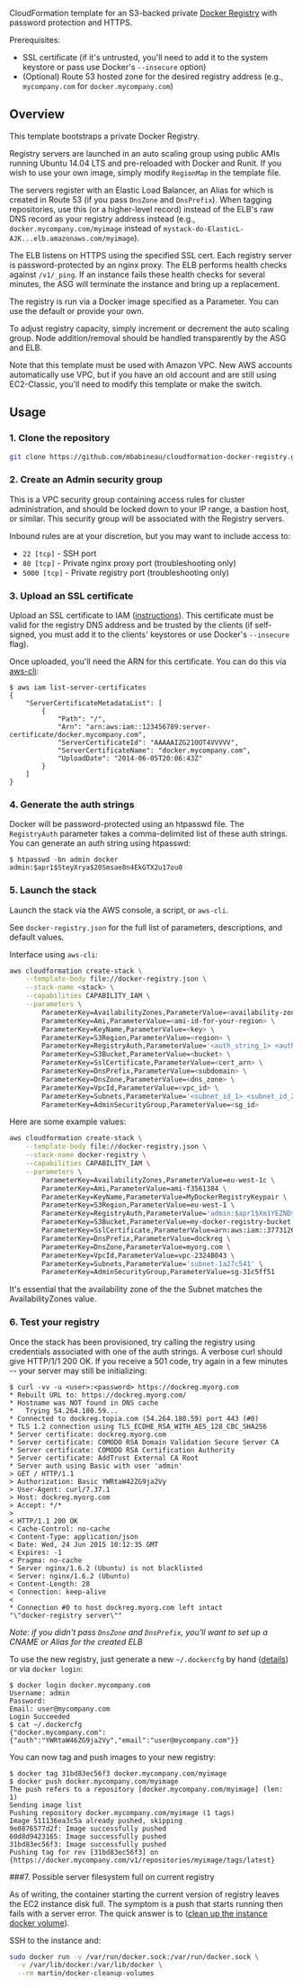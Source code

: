 CloudFormation template for an S3-backed private [Docker Registry](https://github.com/dotcloud/docker-registry) with password protection and HTTPS.

Prerequisites:
* SSL certificate (if it's untrusted, you'll need to add it to the system keystore or pass use Docker's `--insecure` option)
* (Optional) Route 53 hosted zone for the desired registry address (e.g., `mycompany.com` for `docker.mycompany.com`)

## Overview

This template bootstraps a private Docker Registry.

Registry servers are launched in an auto scaling group using public AMIs running Ubuntu 14.04 LTS and pre-reloaded with Docker and Runit.  If you wish to use your own image, simply modify `RegionMap` in the template file.

The servers register with an Elastic Load Balancer, an Alias for which is created in Route 53 (if you pass `DnsZone` and `DnsPrefix`). When tagging repositories, use this (or a higher-level record) instead of the ELB's raw DNS record as your registry address instead (e.g., `docker.mycompany.com/myimage` instead of `mystack-do-ElasticL-AJK...elb.amazonaws.com/myimage`).

The ELB listens on HTTPS using the specified SSL cert. Each registry server is password-protected by an nginx proxy. The ELB performs health checks against `/v1/_ping`. If an instance fails these health checks for several minutes, the ASG will terminate the instance and bring up a replacement.

The registry is run via a Docker image specified as a Parameter. You can use the default or provide your own.

To adjust registry capacity, simply increment or decrement the auto scaling group. Node addition/removal should be handled transparently by the ASG and ELB.

Note that this template must be used with Amazon VPC. New AWS accounts automatically use VPC, but if you have an old account and are still using EC2-Classic, you'll need to modify this template or make the switch.

## Usage

### 1. Clone the repository
```bash
git clone https://github.com/mbabineau/cloudformation-docker-registry.git
```

### 2. Create an Admin security group
This is a VPC security group containing access rules for cluster administration, and should be locked down to your IP range, a bastion host, or similar. This security group will be associated with the Registry servers.

Inbound rules are at your discretion, but you may want to include access to:
* `22 [tcp]` - SSH port
* `80 [tcp]` - Private nginx proxy port (troubleshooting only)
* `5000 [tcp]` - Private registry port (troubleshooting only)

### 3. Upload an SSL certificate
Upload an SSL certificate to IAM ([instructions](http://docs.aws.amazon.com/IAM/latest/UserGuide/InstallCert.html)). This certificate must be valid for the registry DNS address and be trusted by the clients (if self-signed, you must add it to the clients' keystores or use Docker's `--insecure` flag).

Once uploaded, you'll need the ARN for this certificate. You can do this via [aws-cli](https://github.com/aws/aws-cli):
```console
$ aws iam list-server-certificates
{
    "ServerCertificateMetadataList": [
        {
            "Path": "/", 
            "Arn": "arn:aws:iam::123456789:server-certificate/docker.mycompany.com", 
            "ServerCertificateId": "AAAAAIZG21OOT4VVVVV", 
            "ServerCertificateName": "docker.mycompany.com", 
            "UploadDate": "2014-06-05T20:06:43Z"
        }
    ]
}
```

### 4. Generate the auth strings
Docker will be password-protected using an htpasswd file. The `RegistryAuth` parameter takes a comma-delimited list of these auth strings. You can generate an auth string using htpasswd:
```console
$ htpasswd -bn admin docker
admin:$apr1$SteyXrya$20Smsae8n4EkGTX2u17ou0
```

### 5. Launch the stack
Launch the stack via the AWS console, a script, or `aws-cli`.

See `docker-registry.json` for the full list of parameters, descriptions, and default values.

Interface using `aws-cli`:
```bash
aws cloudformation create-stack \
    --template-body file://docker-registry.json \
    --stack-name <stack> \
    --capabilities CAPABILITY_IAM \
    --parameters \
        ParameterKey=AvailabilityZones,ParameterValue=<availability-zone> \
        ParameterKey=Ami,ParameterValue=<ami-id-for-your-region> \
        ParameterKey=KeyName,ParameterValue=<key> \
        ParameterKey=S3Region,ParameterValue=<region> \
        ParameterKey=RegistryAuth,ParameterValue='<auth_string_1> <auth_string_2>' \
        ParameterKey=S3Bucket,ParameterValue=<bucket> \
        ParameterKey=SslCertificate,ParameterValue=<cert_arn> \
        ParameterKey=DnsPrefix,ParameterValue=<subdomain> \
        ParameterKey=DnsZone,ParameterValue=<dns_zone> \
        ParameterKey=VpcId,ParameterValue=<vpc_id> \
        ParameterKey=Subnets,ParameterValue='<subnet_id_1> <subnet_id_2>' \
        ParameterKey=AdminSecurityGroup,ParameterValue=<sg_id>
```

Here are some example values:
```bash
aws cloudformation create-stack \
    --template-body file://docker-registry.json \
    --stack-name docker-registry \
    --capabilities CAPABILITY_IAM \
    --parameters \
        ParameterKey=AvailabilityZones,ParameterValue=eu-west-1c \
        ParameterKey=Ami,ParameterValue=ami-f3561384 \
        ParameterKey=KeyName,ParameterValue=MyDockerRegistryKeypair \
        ParameterKey=S3Region,ParameterValue=eu-west-1 \
        ParameterKey=RegistryAuth,ParameterValue='admin:$apr1$Xm1YEZND$3OsrpDnlDdld8TAEwItOj0' \
        ParameterKey=S3Bucket,ParameterValue=my-docker-registry-bucket \
        ParameterKey=SslCertificate,ParameterValue=arn:aws:iam::377312681624:server-certificate/dockreg_myorg_com_certificate \
        ParameterKey=DnsPrefix,ParameterValue=dockreg \
        ParameterKey=DnsZone,ParameterValue=myorg.com \
        ParameterKey=VpcId,ParameterValue=vpc-2324B043 \
        ParameterKey=Subnets,ParameterValue='subnet-1a27c541' \
        ParameterKey=AdminSecurityGroup,ParameterValue=sg-31c5ff51
```

It's essential that the availability zone of the the Subnet matches the AvailabilityZones value.

### 6. Test your registry
Once the stack has been provisioned, try calling the registry using credentials associated with one of the auth strings. A verbose curl should give HTTP/1/1 200 OK. If you receive a 501 code, try again in a few minutes -- your server may still be initializing:
```console
$ curl -vv -u <user>:<password> https://dockreg.myorg.com
* Rebuilt URL to: https://dockreg.myorg.com/
* Hostname was NOT found in DNS cache
*   Trying 54.264.180.59...
* Connected to dockreg.topia.com (54.264.180.59) port 443 (#0)
* TLS 1.2 connection using TLS_ECDHE_RSA_WITH_AES_128_CBC_SHA256
* Server certificate: dockreg.myorg.com
* Server certificate: COMODO RSA Domain Validation Secure Server CA
* Server certificate: COMODO RSA Certification Authority
* Server certificate: AddTrust External CA Root
* Server auth using Basic with user 'admin'
> GET / HTTP/1.1
> Authorization: Basic YWRtaW42ZG9ja2Vy
> User-Agent: curl/7.37.1
> Host: dockreg.myorg.com
> Accept: */*
>
< HTTP/1.1 200 OK
< Cache-Control: no-cache
< Content-Type: application/json
< Date: Wed, 24 Jun 2015 10:12:35 GMT
< Expires: -1
< Pragma: no-cache
* Server nginx/1.6.2 (Ubuntu) is not blacklisted
< Server: nginx/1.6.2 (Ubuntu)
< Content-Length: 28
< Connection: keep-alive
<
* Connection #0 to host dockreg.myorg.com left intact
"\"docker-registry server\""
```

_Note: if you didn't pass `DnsZone` and `DnsPrefix`, you'll want to set up a CNAME or Alias for the created ELB_

To use the new registry, just generate a new `~/.dockercfg` by hand ([details](http://docs.docker.io/use/workingwithrepository/#authentication-file)) or via `docker login`:
```console
$ docker login docker.mycompany.com
Username: admin
Password: 
Email: user@mycompany.com
Login Succeeded
$ cat ~/.dockercfg
{"docker.mycompany.com":{"auth":"YWRtaW46ZG9ja2Vy","email":"user@mycompany.com"}}
```

You can now tag and push images to your new registry:
```console
$ docker tag 31bd83ec56f3 docker.mycompany.com/myimage
$ docker push docker.mycompany.com/myimage
The push refers to a repository [docker.mycompany.com/myimage] (len: 1)
Sending image list
Pushing repository docker.mycompany.com/myimage (1 tags)
Image 511136ea3c5a already pushed, skipping
9e0876577d2f: Image successfully pushed 
60d8d9423165: Image successfully pushed 
31bd83ec56f3: Image successfully pushed 
Pushing tag for rev [31bd83ec56f3] on {https://docker.mycompany.com/v1/repositories/myimage/tags/latest}
```

###7. Possible server filesystem full on current registry

As of writing, the container starting the current version of registry leaves the EC2 instance disk full. The symptom
is a push that starts running then fails with a server error. The quick answer is to 
([clean up the instance docker volume](https://registry.hub.docker.com/u/martin/docker-cleanup-volumes/)). 

SSH to the instance and:
```bash
sudo docker run -v /var/run/docker.sock:/var/run/docker.sock \
  -v /var/lib/docker:/var/lib/docker \
  --rm martin/docker-cleanup-volumes
```
